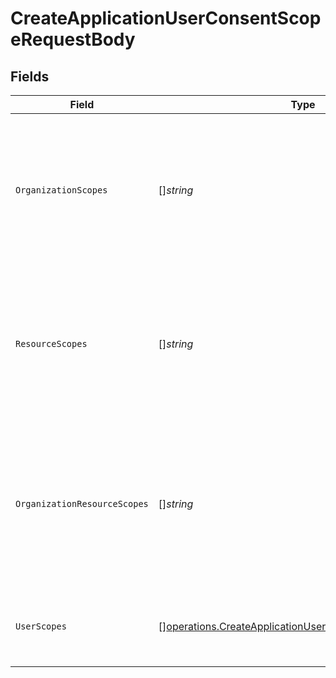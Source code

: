 # CreateApplicationUserConsentScopeRequestBody


## Fields

| Field                                                                                                                            | Type                                                                                                                             | Required                                                                                                                         | Description                                                                                                                      |
| -------------------------------------------------------------------------------------------------------------------------------- | -------------------------------------------------------------------------------------------------------------------------------- | -------------------------------------------------------------------------------------------------------------------------------- | -------------------------------------------------------------------------------------------------------------------------------- |
| `OrganizationScopes`                                                                                                             | []*string*                                                                                                                       | :heavy_minus_sign:                                                                                                               | A list of organization scope id to assign to the application. Throws error if any given organization scope is not found.         |
| `ResourceScopes`                                                                                                                 | []*string*                                                                                                                       | :heavy_minus_sign:                                                                                                               | A list of resource scope id to assign to the application. Throws error if any given resource scope is not found.                 |
| `OrganizationResourceScopes`                                                                                                     | []*string*                                                                                                                       | :heavy_minus_sign:                                                                                                               | A list of organization resource scope id to assign to the application. Throws error if any given resource scope is not found.    |
| `UserScopes`                                                                                                                     | [][operations.CreateApplicationUserConsentScopeUserScope](../../models/operations/createapplicationuserconsentscopeuserscope.md) | :heavy_minus_sign:                                                                                                               | A list of user scope enum value to assign to the application.                                                                    |